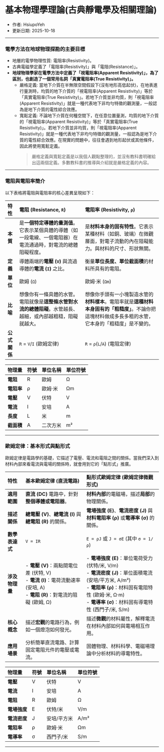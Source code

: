 # 基本物理學理論(古典靜電學及相關理論)
+ 作者: HsiupoYeh
+ 更新日期: 2025-10-18

---

### 電學方法在地球物理探勘的主要目標
+ 地層的電學物理性質: 電阻率(Resistivity)。
+ 古典電磁學定義了「電阻率(Resistivity)」與「電阻(Resistance)」。
+ **地球物理學家在電學方法中定義了「視電阻率(Apparent Resistivity)」，為了區別，也創造了一個常用名詞「真實電阻率(True Resistivity)」。**
  + 嚴格定義: 當地下介質在半無限空間假設下(沒有地形高低起伏)，在地表進行量測時，均質的地下介質的「視電阻率(Apparent Resistivity)」等於「真實電阻率(True Resistivity)」。若地下介質並非均質，則「視電阻率(Apparent Resistivity)」就是一種代表地下非均勻特徵的觀測量，一般認為是地下介質的電性綜合效應。
  + 寬鬆定義: 不論地下介質在何種空間下，在任意位置量測，均質的地下介質的「視電阻率(Apparent Resistivity)」等於「真實電阻率(True Resistivity)」。若地下介質並非均質，則「視電阻率(Apparent Resistivity)」就是一種代表地下非均勻特徵的觀測量，一般認為是地下介質的電性綜合效應。在現實的問題中，往往會遇到地形起伏或其他條件，因此將使用寬鬆定義。
    > 嚴格定義與寬鬆定義是以我個人觀點整理的，並沒有教科書明確給出這兩個定義。多數教科書的推導與介紹就是嚴格定義的內容。

---

### 電阻與電阻率簡介
以下表格將電阻與電阻率的核心差異呈現如下：

| 特性     | **電阻 (Resistance, `R`)** | **電阻率 (Resistivity, `ρ`)** |
| :------- | :--------------------------------------------------------------- | :----------------------------------------------------------------- |
| **本質** | 是**一個特定導體的量測值**。它表示某個具體的導體（如一段電線、一個電阻器）在電流通過時，對電流的總體阻礙程度。 | 是**材料本身的固有特性**。它表示某種材料（如銅、玻璃）在微觀層面，對電子流動的內在阻礙能力。與材料的尺寸、形狀無關。 |
| **定義** | 導體兩端的**電壓 (`V`)** 與流過導體的**電流 (`I`)** 之比。 | 衡量**單位長度、單位截面積**的材料所具有的電阻。 |
| **單位** | 歐姆 (`Ω`)                                                  | 歐姆·米 (`Ωm`)                                         |
| **比喻** | 想像你有一條具體的水管。電阻就像是**這整條水管對水流的總體阻礙**。水管越長、越細，或內部越粗糙，阻礙就越大。 | 想像你手頭有一小塊製造水管的**材料樣本**。電阻率就是**這種材料本身固有的「粗糙度」**。不論你把這塊材料做成多長多粗的水管，它本身的「粗糙度」是不變的。 |
| **公式關係** | `R` = `V`/`I` (歐姆定律)                                    | `R` = `ρ`(`L`/`A`) (電阻定律)                  |

| 物理量           | 符號          | 單位名稱    | 單位符號   |
| :-------------- | :------------ | :--------- | :--------- |
| **電阻**        | R             | 歐姆        | Ω         |
| **電阻率**      | ρ             | 歐姆·米     | Ωm        |
| **電壓**        | V             | 伏特        | V          |
| **電流**        | I             | 安培        | A          |
| **長度**        | L             | 米          | m         |
| **截面積**      | A             | 二次方米     | m²        |

---

### 歐姆定律：基本形式與點形式

歐姆定律是電路學的基礎，它描述了電壓、電流和電阻之間的關係。當我們深入到材料內部來看電流與電場的關係時，就會用到它的「點形式」推廣。

| 特性     | **基本歐姆定律 (直流電路)** | **點形式歐姆定律 (歐姆定律微觀形式)** |
| :------- | :----------------------------- | :--------------------------------------- |
| **適用範圍** | **直流 (DC)** 電路中，針對**整個導體或電阻器**。 | **材料內部**的電磁場，描述**局部**的物理關係。 |
| **描述關係** | **總電壓 (V)**、**總電流 (I)** 與**總電阻 (R)** 的關係。 | **電場強度 (E)**、**電流密度 (J)** 與**材料電阻率 (ρ)** 或**電導率 (σ)** 的關係。 |
| **數學表達式** | `V = IR` | `E = ρJ` 或 `J = σE` (其中 `σ = 1/ρ`) |
| **涉及物理量** | - **電壓 (V)**：兩點間電位差 (伏特, V)<br> - **電流 (I)**：電荷流動速率 (安培, A)<br> - **電阻 (R)**：對電流的阻礙 (歐姆, Ω) | - **電場強度 (E)**：單位電荷受力 (伏特/米, V/m)<br> - **電流密度 (J)**：單位面積電流 (安培/平方米, A/m²) <br> - **電阻率 (ρ)**：材料固有電阻特性 (歐姆·米, Ω·m)<br> - **電導率 (σ)**：材料固有導電特性 (西門子/米, S/m) |
| **核心概念** | 描述**宏觀**的電路行為，例如一個燈泡如何發光。 | 描述**微觀**的材料屬性，解釋電流在材料內部如何與電場相互作用。 |
| **應用場景** | 分析簡單直流電路、計算固定電阻元件的電壓或電流。 | 固體物理、材料科學、電磁場理論中分析材料的導電特性。 |

| 物理量           | 符號          | 單位名稱    | 單位符號   |
| :-------------- | :------------ | :--------- | :--------- |
| **電壓**        | V             | 伏特        | V         |
| **電流**        | I             | 安培        | A         |
| **電阻**        | R             | 歐姆        | Ω         |
| **電場強度**    | E             | 伏特/米     | V/m        |
| **電流密度**    | J             | 安培/平方米  | A/m²      |
| **電阻率**      | ρ             | 歐姆·米     | Ωm        |
| **電導率**      | σ             | 西門子/米   | S/m       |

---
